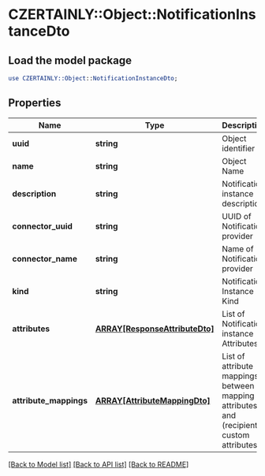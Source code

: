 # CZERTAINLY::Object::NotificationInstanceDto

## Load the model package
```perl
use CZERTAINLY::Object::NotificationInstanceDto;
```

## Properties
Name | Type | Description | Notes
------------ | ------------- | ------------- | -------------
**uuid** | **string** | Object identifier | 
**name** | **string** | Object Name | 
**description** | **string** | Notification instance description | [optional] 
**connector_uuid** | **string** | UUID of Notification provider | 
**connector_name** | **string** | Name of Notification provider | 
**kind** | **string** | Notification Instance Kind | 
**attributes** | [**ARRAY[ResponseAttributeDto]**](ResponseAttributeDto.md) | List of Notification instance Attributes | 
**attribute_mappings** | [**ARRAY[AttributeMappingDto]**](AttributeMappingDto.md) | List of attribute mappings between mapping attributes and (recipient) custom attributes | [optional] 

[[Back to Model list]](../README.md#documentation-for-models) [[Back to API list]](../README.md#documentation-for-api-endpoints) [[Back to README]](../README.md)


